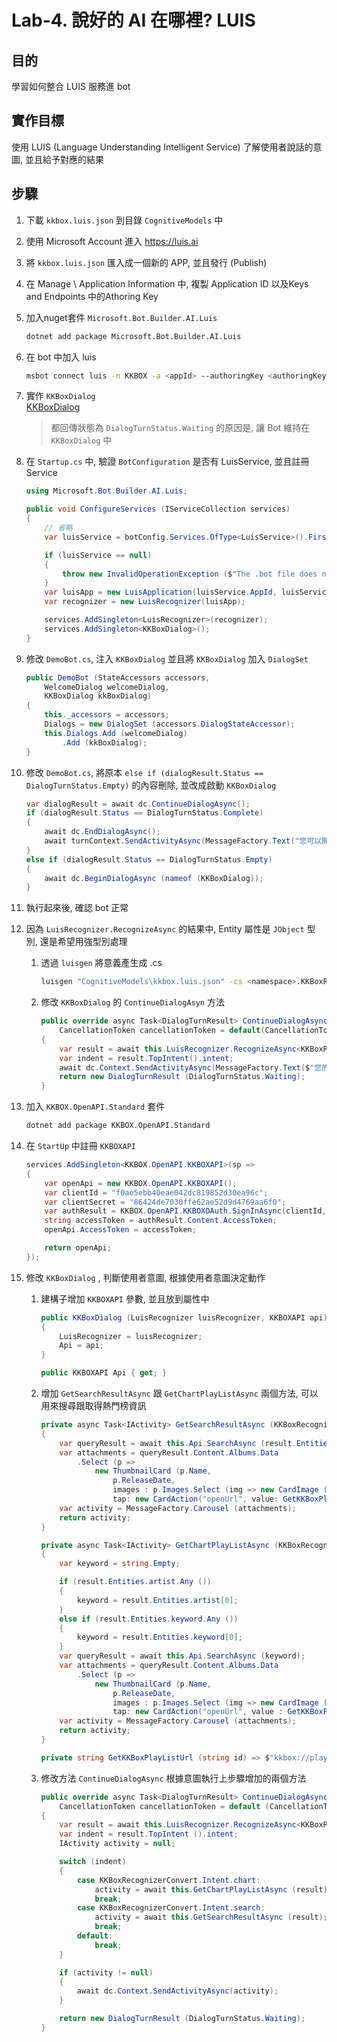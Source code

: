 # Lab-4. 說好的 AI 在哪裡? LUIS
   
## 目的
學習如何整合 LUIS 服務進 bot

## 實作目標
使用 LUIS (Language Understanding Intelligent Service) 了解使用者說話的意圖, 並且給予對應的結果

## 步驟
1. 下載 `kkbox.luis.json` 到目錄 `CognitiveModels` 中
   
2. 使用 Microsoft Account 進入 https://luis.ai

3. 將 `kkbox.luis.json` 匯入成一個新的 APP, 並且發行 (Publish)

4. 在 Manage \ Application Information 中, 複製 Application ID 以及Keys and Endpoints 中的Athoring Key

5. 加入nuget套件 `Microsoft.Bot.Builder.AI.Luis` 
    ```sh
    dotnet add package Microsoft.Bot.Builder.AI.Luis
    ```

6. 在 bot 中加入 luis
    ```sh
    msbot connect luis -n KKBOX -a <appId> --authoringKey <authoringKey> --version 0.1
    ```

7. 實作 `KKBoxDialog`  
   [KKBoxDialog](code/KKBoxdialog.cs)
   
    > 都回傳狀態為 `DialogTurnStatus.Waiting` 的原因是, 讓 Bot 維持在 `KKBoxDialog` 中

8. 在 `Startup.cs` 中, 驗證 `BotConfiguration` 是否有 LuisService, 並且註冊Service
    ```csharp
    using Microsoft.Bot.Builder.AI.Luis;

    public void ConfigureServices (IServiceCollection services)
    {
        // 省略
        var luisService = botConfig.Services.OfType<LuisService>().FirstOrDefault();

        if (luisService == null)
        {
            throw new InvalidOperationException ($"The .bot file does not contain an luis service with name '{environment}'.");
        }
        var luisApp = new LuisApplication(luisService.AppId, luisService.AuthoringKey, luisService.GetEndpoint());
        var recognizer = new LuisRecognizer(luisApp);

        services.AddSingleton<LuisRecognizer>(recognizer);
        services.AddSingleton<KKBoxDialog>();
    }
    ```

9. 修改 `DemoBot.cs`, 注入 `KKBoxDialog` 並且將 `KKBoxDialog` 加入 `DialogSet`
    ```csharp
    public DemoBot (StateAccessors accessors, 
        WelcomeDialog welcomeDialog, 
        KKBoxDialog kkBoxDialog)
    {
        this._accessors = accessors;
        Dialogs = new DialogSet (accessors.DialogStateAccessor);
        this.Dialogs.Add (welcomeDialog)
            .Add (kkBoxDialog);
    }
    ```

10. 修改 `DemoBot.cs`, 將原本 `else if (dialogResult.Status == DialogTurnStatus.Empty)` 的內容刪除, 並改成啟動 `KKBoxDialog`
    ```csharp
    var dialogResult = await dc.ContinueDialogAsync();
    if (dialogResult.Status == DialogTurnStatus.Complete)
    {
        await dc.EndDialogAsync();
        await turnContext.SendActivityAsync(MessageFactory.Text("您可以開始跟我聊天"));
    }
    else if (dialogResult.Status == DialogTurnStatus.Empty)
    {
        await dc.BeginDialogAsync (nameof (KKBoxDialog));
    }
    ```

11. 執行起來後, 確認 bot 正常

12. 因為 `LuisRecognizer.RecognizeAsync` 的結果中, Entity 屬性是 `JObject` 型別, 還是希望用強型別處理
    
    1. 透過 `luisgen` 將意義產生成 .cs 
        ```sh
        luisgen "CognitiveModels\kkbox.luis.json" -cs <namespace>.KKBoxRecognizerConvert
        ```

    2. 修改 `KKBoxDialog` 的 `ContinueDialogAsyn` 方法
        ```csharp
        public override async Task<DialogTurnResult> ContinueDialogAsync(DialogContext dc, 
            CancellationToken cancellationToken = default(CancellationToken))
        {
            var result = await this.LuisRecognizer.RecognizeAsync<KKBoxRecognizerConvert>(dc.Context, cancellationToken);
            var indent = result.TopIntent().intent;
            await dc.Context.SendActivityAsync(MessageFactory.Text($"您的意圖是: {indent}, {result.Entities}"));
            return new DialogTurnResult (DialogTurnStatus.Waiting);
        }
        ```

13. 加入 `KKBOX.OpenAPI.Standard` 套件
    ```sh
    dotnet add package KKBOX.OpenAPI.Standard
    ```

14. 在 `StartUp` 中註冊 `KKBOXAPI`
    ```csharp
    services.AddSingleton<KKBOX.OpenAPI.KKBOXAPI>(sp =>
    {
        var openApi = new KKBOX.OpenAPI.KKBOXAPI();
        var clientId = "f0ae5ebb40eae042dc819852d30ea96c";
        var clientSecret = "86424de7030ffe62ae52d9d4769aa6f0";
        var authResult = KKBOX.OpenAPI.KKBOXOAuth.SignInAsync(clientId, clientSecret).Result;
        string accessToken = authResult.Content.AccessToken;
        openApi.AccessToken = accessToken;

        return openApi;
    });
    ```

15. 修改 `KKBoxDialog` , 判斷使用者意圖, 根據使用者意圖決定動作
    
    1. 建構子增加 `KKBOXAPI` 參數, 並且放到屬性中
        ```csharp
        public KKBoxDialog (LuisRecognizer luisRecognizer, KKBOXAPI api) : base (nameof (KKBoxDialog))
        {
            LuisRecognizer = luisRecognizer;
            Api = api;
        }

        public KKBOXAPI Api { get; }
        ```

    2. 增加 `GetSearchResultAsync` 跟 `GetChartPlayListAsync` 兩個方法, 可以用來搜尋跟取得熱門榜資訊
        ```csharp
        private async Task<IActivity> GetSearchResultAsync (KKBoxRecognizerConvert result)
        {
            var queryResult = await this.Api.SearchAsync (result.Entities.keyword[0]);
            var attachments = queryResult.Content.Albums.Data
                .Select (p =>
                    new ThumbnailCard (p.Name,
                        p.ReleaseDate,
                        images : p.Images.Select (img => new CardImage (img.Url)).ToList (),
                        tap: new CardAction("openUrl", value: GetKKBoxPlayListUrl(p.Id))).ToAttachment ());
            var activity = MessageFactory.Carousel (attachments);
            return activity;
        }

        private async Task<IActivity> GetChartPlayListAsync (KKBoxRecognizerConvert result)
        {
            var keyword = string.Empty;

            if (result.Entities.artist.Any ())
            {
                keyword = result.Entities.artist[0];
            }
            else if (result.Entities.keyword.Any ())
            {
                keyword = result.Entities.keyword[0];
            }
            var queryResult = await this.Api.SearchAsync (keyword);
            var attachments = queryResult.Content.Albums.Data
                .Select (p =>
                    new ThumbnailCard (p.Name,
                        p.ReleaseDate,
                        images : p.Images.Select (img => new CardImage (img.Url)).ToList (),
                        tap: new CardAction("openUrl", value : GetKKBoxPlayListUrl (p.Id))).ToAttachment ());
            var activity = MessageFactory.Carousel (attachments);
            return activity;
        }

        private string GetKKBoxPlayListUrl (string id) => $"kkbox://playlist/{id}";
        ```
        
    3. 修改方法 `ContinueDialogAsync` 根據意圖執行上步驟增加的兩個方法
        ```csharp
        public override async Task<DialogTurnResult> ContinueDialogAsync (DialogContext dc,
            CancellationToken cancellationToken = default (CancellationToken))
        {
            var result = await this.LuisRecognizer.RecognizeAsync<KKBoxRecognizerConvert> (dc.Context, cancellationToken);
            var indent = result.TopIntent ().intent;
            IActivity activity = null;

            switch (indent)
            {
                case KKBoxRecognizerConvert.Intent.chart:
                    activity = await this.GetChartPlayListAsync (result);
                    break;
                case KKBoxRecognizerConvert.Intent.search:
                    activity = await this.GetSearchResultAsync (result);
                    break;
                default:
                    break;
            }

            if (activity != null)
            {
                await dc.Context.SendActivityAsync(activity);
            }

            return new DialogTurnResult (DialogTurnStatus.Waiting);
        }
        ```
